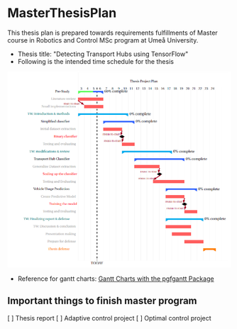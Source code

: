 # MasterThesisPlan
This thesis plan is prepared towards requirements fulfillments of Master course in Robotics and Control MSc program at Umeå University.
- Thesis title: "Detecting Transport Hubs using TensorFlow"
- Following is the intended time schedule for the thesis

![alt text](https://github.com/DieDen9/MasterThesisPlan/blob/master/TimeSchedule.PNG)

- Reference for gantt charts: 
[Gantt Charts with the pgfgantt Package](https://www.overleaf.com/latex/examples/gantt-charts-with-the-pgfgantt-package/jmkwfxrnfxnw#.WnG0a6inFaQ)


## Important things to finish master program
[ ] Thesis report
[ ] Adaptive control project
[ ] Optimal control project
